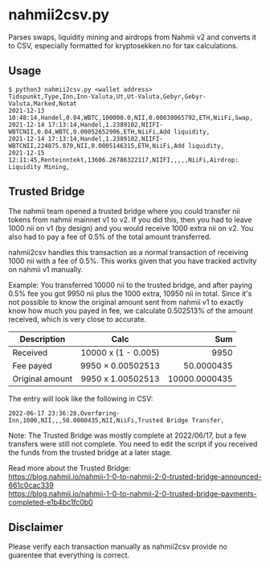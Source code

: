 # nahmii2csv.py

Parses swaps, liquidity mining and airdrops from Nahmii v2 and converts it to CSV, especially formatted for kryptosekken.no for tax calculations.

## Usage

```
$ python3 nahmii2csv.py <wallet address>
Tidspunkt,Type,Inn,Inn-Valuta,Ut,Ut-Valuta,Gebyr,Gebyr-Valuta,Marked,Notat
2021-12-13 10:48:14,Handel,0.04,WBTC,100000.0,NII,0.00038065792,ETH,NiiFi,Swap,
2021-12-14 17:13:14,Handel,1.2389102,NIIFI-WBTCNII,0.04,WBTC,0.00052652906,ETH,NiiFi,Add liquidity,
2021-12-14 17:13:14,Handel,1.2389102,NIIFI-WBTCNII,224875.870,NII,0.0005146315,ETH,NiiFi,Add liquidity,
2021-12-15 12:11:45,Renteinntekt,13606.26786322117,NIIFI,,,,,NiiFi,Airdrop: Liquidity Mining,
```

## Trusted Bridge

The nahmii team opened a trusted bridge where you could transfer nii tokens from nahmii mainnet v1 to v2. If you did this, then you had to leave 1000 nii on v1 (by design) and you would receive 1000 extra nii on v2. You also had to pay a fee of 0.5% of the total amount transferred.

nahmii2csv handles this transaction as a normal transaction of receiving 1000 nii with a fee of 0.5%. This works given that you have tracked activity on nahmii v1 manually. 

Example: You transferred 10000 nii to the trusted bridge, and after paying 0.5% fee you got 9950 nii plus the 1000 extra, 10950 nii in total. Since it's not possible to know the original amount sent from nahmii v1 to exactly know how much you payed in fee, we calculate 0.502513% of the amount received, which is very close to accurate.


| Description     | Calc                | Sum  |
| --------------- |:-------------------:| -----:|
| Received        | 10000 x (1 - 0.005) | 9950 |
| Fee payed       | 9950 × 0.00502513   | 50.0000435 |
| Original amount | 9950 x 1.00502513   | 10000.0000435 |

The entry will look like the following in CSV:
```
2022-06-17 23:36:28,Overføring-Inn,1000,NII,,,50.0000435,NII,NiiFi,Trusted Bridge Transfer,
```

Note: The Trusted Bridge was mostly complete at 2022/06/17, but a few transfers were still not complete. You need to edit the script if you received the funds from the trusted bridge at a later stage.

Read more about the Trusted Bridge:  
https://blog.nahmii.io/nahmii-1-0-to-nahmii-2-0-trusted-bridge-announced-661c0cac339  
https://blog.nahmii.io/nahmii-1-0-to-nahmii-2-0-trusted-bridge-payments-completed-e1b4bc1fc0b0

## Disclaimer
Please verify each transaction manually as nahmii2csv provide no guarentee that everything is correct.
